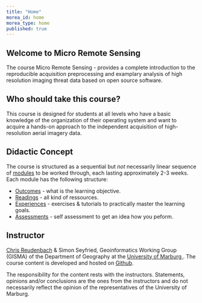 ```yaml
---
title: "Home"
morea_id: home
morea_type: home
published: true
---
```


## Welcome to Micro Remote Sensing 


The course Micro Remote Sensing - provides a complete introduction to the reproducible acquisition preprocessing and examplary analysis of high resolution imaging threat data based on open source software. 

## Who should take this course?

This course is designed for students at all levels who have a basic knowledge of the organization of their operating system and want to acquire a hands-on approach to the independent acquisition of high-resolution aerial imagery data.

## Didactic Concept

 The course is structured as a sequential but *not* necessarily linear sequence of [modules](/LV-Micro-Remote-Sensing/modules) to be worked through, each lasting approximately 2-3 weeks. Each module has the following structure:


  * [Outcomes](/LV-Micro-Remote-Sensing/outcomes) - what is the learning objective.
  * [Readings](/LV-Micro-Remote-Sensing/readings) - all kind of ressources.
  * [Experiences](/LV-Micro-Remote-Sensing/experiences) - exercises & tutorials to practically master the learning goals.
  * [Assessments](/LV-Micro-Remote-Sensing/assessments) - self assessment to get an idea how you peform.
  
## Instructor

[Chris Reudenbach](https://www.uni-marburg.de/de/fb19/fachbereich/staff/reudenbach) & Simon Seyfried, Geoinformatics Working Group (GISMA) of the Department of Geography at the [University of Marburg ](https://www.uni-marburg.de/en). The course content is developed and hosted on [Github](https://github.com/gisma-courses/LV-uav-workflow).

The responsibility for the content rests with the instructors. Statements, opinions and/or conclusions are the ones from the instructors and do not necessarily reflect the opinion of the representatives of the University of Marburg. 

